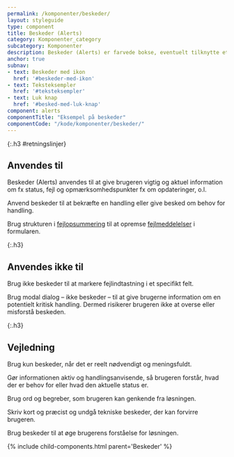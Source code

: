 ```yaml
---
permalink: /komponenter/beskeder/
layout: styleguide
type: component
title: Beskeder (Alerts)
category: Komponenter_category
subcategory: Komponenter
description: Beskeder (Alerts) er farvede bokse, eventuelt tilknytte et ikon, du kan bruge til at give brugeren vigtig og aktuel information om fx status, fejl, opdateringer, o.l.
anchor: true
subnav:
- text: Beskeder med ikon
  href: '#beskeder-med-ikon'
- text: Teksteksempler
  href: '#teksteksempler'
- text: Luk knap
  href: '#besked-med-luk-knap'
component: alerts
componentTitle: "Eksempel på beskeder"
componentCode: "/kode/komponenter/beskeder/"
---
```


{:.h3 #retningslinjer}
## Anvendes til

Beskeder (Alerts) anvendes til at give brugeren vigtig og aktuel information om fx status, fejl og opmærksomhedspunkter fx om opdateringer, o.l.

Anvend beskeder til at bekræfte en handling eller give besked om behov for handling.

Brug strukturen i <a href="/komponenter/fejlopsummering/">fejlopsummering</a> til at opremse <a href="/komponenter/fejlmeddelelser/">fejlmeddelelser</a> i formularen.

{:.h3}
## Anvendes ikke til

Brug ikke beskeder til at markere fejlindtastning i et specifikt felt.

Brug modal dialog – ikke beskeder – til at give brugerne information om en potentielt kritisk handling. Dermed risikerer brugeren ikke at overse eller misforstå beskeden.

{:.h3}
## Vejledning

Brug kun beskeder, når det er reelt nødvendigt og meningsfuldt.

Gør informationen aktiv og handlingsanvisende, så brugeren forstår, hvad der er behov for eller hvad den aktuelle status er.

Brug ord og begreber, som brugeren kan genkende fra løsningen.

Skriv kort og præcist og undgå tekniske beskeder, der kan forvirre brugeren.

Brug beskeder til at øge brugerens forståelse for løsningen.

{% include child-components.html parent='Beskeder' %}
